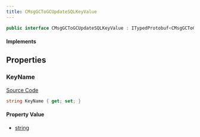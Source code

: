 ```yaml
---
title: CMsgGCToGCUpdateSQLKeyValue
---
```


```csharp
public interface CMsgGCToGCUpdateSQLKeyValue : ITypedProtobuf<CMsgGCToGCUpdateSQLKeyValue>, INativeHandle
```

#### Implements

## Properties

### KeyName

[Source Code](https://github.com/swiftly-solution/swiftlys2/blob/beta/managed/src/SwiftlyS2.Generated/Protobufs/Interfaces/CMsgGCToGCUpdateSQLKeyValue.cs#L13)

```csharp
string KeyName { get; set; }
```

#### Property Value

- [string](https://learn.microsoft.com/dotnet/api/system.string)

